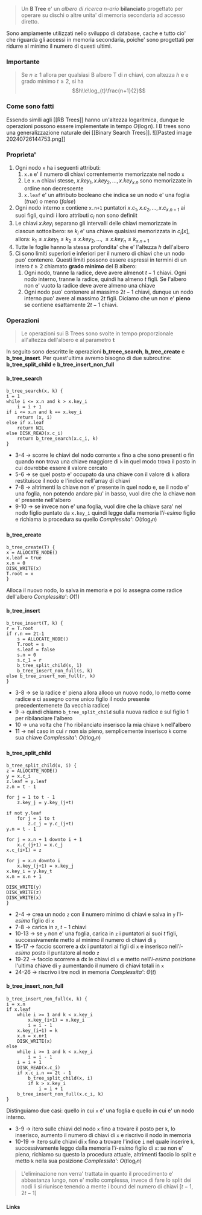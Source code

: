 >Un **B Tree** e' un *albero di ricerca n-ario* **bilanciato** progettato per operare su dischi o altre unita' di memoria secondaria ad accesso diretto.

Sono ampiamente utilizzati nello sviluppo di database, cache e tutto cio' che riguarda gli accessi in memoria secondaria, poiche' sono progettati per ridurre al minimo il numero di questi ultimi.

### Importante
>Se $n \geq 1$ allora per qualsiasi B albero T di *n* chiavi, con altezza *h* e e grado minimo $t \geq 2$, si ha
>$$h\le\log_{t}\frac{n+1}{2}$$
### Come sono fatti
Essendo simili agli [[RB Trees]] hanno un'altezza logaritmica, dunque le operazioni possono essere implementate in tempo $O\left (\log n \right)$. I B trees sono una generalizzazione naturale dei [[Binary Search Trees]].
![[Pasted image 20240726144753.png]]
### Proprieta'
1. Ogni nodo `x` ha i seguenti attributi:
	1. `x.n` e' il numero di chiavi correntemente memorizzate nel nodo `x`
	2. Le `x.n` chiavi stesse, $x.key_1, x.key_2, ..., x.key_{x.n}$ sono memorizzate in ordine non decrescente
	3. `x.leaf` e' un attributo booleano che indica se un nodo e' una foglia (*true*) o meno (*false*)
2. Ogni nodo interno `x` contiene `x.n+1` puntatori $x.c_1, x.c_2, ..., x.c_{x.n+1}$ ai suoi figli, quindi i loro attributi $c_i$ non sono definiit
3. Le chiavi $x.key_i$ separano gli intervalli delle chiavi memorizzate in ciascun sottoalbero: se $k_i$ e' una chiave qualsiasi memorizzata in $c_i[x]$, allora: 
		$k_1 \leq x.key_1 \leq k_2 \leq x.key_2, ..., \leq x.key_n \leq k_{x.n+1}$ 
4. Tutte le foglie hanno la stessa profondita' che e' l'altezza *h* dell'albero
5. Ci sono limiti superiori e inferiori per il numero di chiavi che un nodo puo' contenere. Questi limiti possono essere espressi in termini di un intero $t \geq 2$ chiamato **grado minimo** del B albero:
	1. Ogni nodo, tranne la radice, deve avere almenot $t - 1$ chiavi. Ogni nodo interno, tranne la radice, quindi ha almeno $t$ figli. Se l'albero non e' vuoto la  radice deve avere almeno una chiave
	2. Ogni nodo puo' contenere al massimo $2t-1$ chiavi, dunque un nodo interno puo' avere al massimo $2t$ figli. Diciamo che un non e' **pieno** se contiene esattamente $2t - 1$ chiavi.

### Operazioni
>Le operazioni sui B Trees sono svolte in tempo proporzionale all'altezza dell'albero e al parametro **t**

In seguito sono descritte le operazioni **b_treee_search**, **b_tree_create** e **b_tree_insert**.
Per quest'ultima avremo bisogno di due subroutine: **b_tree_split_child** e **b_tree_insert_non_full**

#### b_tree_search
```
b_tree_search(x, k) {
i = 1
while i <= x.n and k > x.key_i
	i = i + 1
if i <= x.n and k == x.key_i
	return (x, i)
else if x.leaf
	return NIL
else DISK_READ(x.c_i)
	return b_tree_search(x.c_i, k)
}
```
- 3-4 -> scorre le chiavi del nodo corrente `x` fino a che sono presenti o fin quando non trova una chiave maggiore di `k` in quel modo trova il posto in cui dovrebbe essere il valore cercato
- 5-6 -> se quel posto e' occupato da una chiave con il valore di `k` allora restituisce il nodo e l'indice nell'array di chiavi
- 7-8 -> altrimenti la chiave non e' presente in quel nodo e, se il nodo e' una foglia, non potendo andare piu' in basso, vuol dire che la chiave non e' presente nell'albero
- 9-10 -> se invece non e' una foglia, vuol dire che la chiave sara' nel nodo figlio puntato da `x.key_i` quindi legge dalla memoria l'*i-esimo* figlio e richiama la procedura su quello
*Complessita'*: $O\left(t \log_t n\right)$

#### b_tree_create
```
b_tree_create(T) {
x = ALLOCATE_NODE()
x.leaf = true
x.n = 0
DISK_WRITE(x)
T.root = x
}
```
Alloca il nuovo nodo, lo salva in memoria e poi lo assegna come radice dell'albero
*Complessita'*: $O\left(1\right)$

#### b_tree_insert
```
b_tree_insert(T, k) {
r = T.root
if r.n == 2t-1
	s = ALLOCATE_NODE()
	T.root = s
	s.leaf = false
	s.n = 0
	s.c_1 = r
	b_tree_split_child(s, 1)
	b_tree_insert_non_full(s, k)
else b_tree_insert_non_full(r, k)
}
```
- 3-8 -> se la radice e' piena allora alloco un nuovo nodo, lo metto come radice e ci assegno come unico figlio il nodo presente precedentemenete (la vecchia radice)
- 9 -> quindi chiamo `b_tree_split_child` sulla nuova radice e sul figlio 1 per ribilanciare l'albero
- 10 -> una volta che l'ho ribilanciato inserisco la mia chiave `k` nell'albero
- 11 -> nel caso in cui `r` non sia pieno, semplicemente inserisco `k` come sua chiave
*Complessita'*: $O\left(t \log_t n\right)$

#### b_tree_split_child
```
b_tree_split_child(x, i) {
z = ALLOCATE_NODE()
y = x.c_i
z.leaf = y.leaf
z.n = t - 1

for j = 1 to t - 1 
	z.key_j = y.key_(j+t)
	
if not y.leaf
	for j = 1 to t
		z.c_j = y.c_(j+t)
y.n = t - 1

for j = x.n + 1 downto i + 1
	x.c_(j+1) = x.c_j
x.c_(i+1) = z

for j = x.n downto i
	x.key_(j+1) = x.key_j
x.key_i = y.key_t
x.n = x.n + 1

DISK_WRITE(y)
DISK_WRITE(z)
DISK_WRITE(x)
}
```
- 2-4 -> crea un nodo `z` con il numero minimo di chiavi e salva in `y` l'*i-esimo* figlio di `x`
- 7-8 -> carica in `z`, $t-1$ chiavi
- 10-13 -> se `y` non e' una foglia, carica in `z` i puntatori ai suoi $t$ figli, successivamente metto al minimo il numero di chiavi di `y`
- 15-17 -> faccio scorrere a dx i puntatori ai figli di `x` e inserisco nell'*i-esimo* posto il puntatore al nodo `z`
- 19-22 -> faccio scorrere a dx le chiavi di `x` e metto nell'*i-esima* posizione l'ultima chiave di `y` aumentando il numero di chiavi totali in `x`
- 24-26 -> riscrivo i tre nodi in memoria
*Complessita'*: $\Theta \left(t \right)$
#### b_tree_insert_non_full
```
b_tree_insert_non_full(x, k) {
i = x.n
if x.leaf
	while i >= 1 and k < x.key_i
		x.key_(i+1) = x.key_i
		i = i - 1
	x.key_(i+1) = k
	x.n = x.n+1
	DISK_WRITE(x)
else 
	while i >= 1 and k < x.key_i
		i = i - 1
	i = i + 1
	DISK_READ(x.c_i)
	if x.c_i.n == 2t - 1
		b_tree_split_child(x, i)
		if k > x.key_i
			i = i + 1
	b_tree_insert_non_full(x.c_i, k)
}
```
Distinguiamo due casi: quello in cui `x` e' una foglia e quello in cui e' un nodo interno.
- 3-9 -> itero sulle chiavi del nodo `x` fino a trovare il posto per `k`, lo inserisco, aumento il numero di chiavi di `x` e riscrivo il nodo in memoria
- 10-19 -> itero sulle chiavi di `x` fino a trovare l'indice `i` nel quale inserire `k`, successivamente leggo dalla memoria l'*i-esimo* figlio di `x`: se non e' pieno, richiamo su questo la procedura attuale, altrimenti faccio lo split e metto `k` nella sua posizione
*Complessita'*: $O\left(t \log_t n\right)$

>L'eliminazione non verra' trattata in quanto il procedimento e' abbastanza lungo, non e' molto complessa, invece di fare lo split dei nodi li si riunisce tenendo a mente i bound del numero di chiavi $[t-1, 2t-1]$ 

#### Links